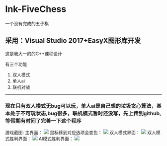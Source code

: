# Ink-FiveChess

一个没有完成的五子棋

## 采用：Visual Studio 2017+EasyX图形库开发

这是我大一的的C++课程设计


有三个功能

1. 双人模式
2. 单人ai
3. 联机对战

---------
### 现在只有双人模式无bug可以玩，单人ai是自己想的垃圾贪心算法，基本处于不可玩状态,bug很多，联机模式暂时还没写，先上传到github,等假期有时间了完善一下这个程序

游戏截图:
主界面： ![](http://oqejwrpsj.bkt.clouddn.com/17-5-23/43173026-file_1495537175480_9e27.png) 
鼠标移到对应选项会变色： ![](http://oqejwrpsj.bkt.clouddn.com/17-5-23/17850915-file_1495537280881_945b.png) 
双人模式界面： ![](http://oqejwrpsj.bkt.clouddn.com/17-5-23/44856760-file_1495537324177_7fdd.png) 
双人模式胜利界面： ![](http://oqejwrpsj.bkt.clouddn.com/17-5-23/16560369-file_1495537365372_158cc.png) 
AI模式胜利界面： ![](http://oqejwrpsj.bkt.clouddn.com/17-5-23/71649567-file_1495537402895_90d8.png)
